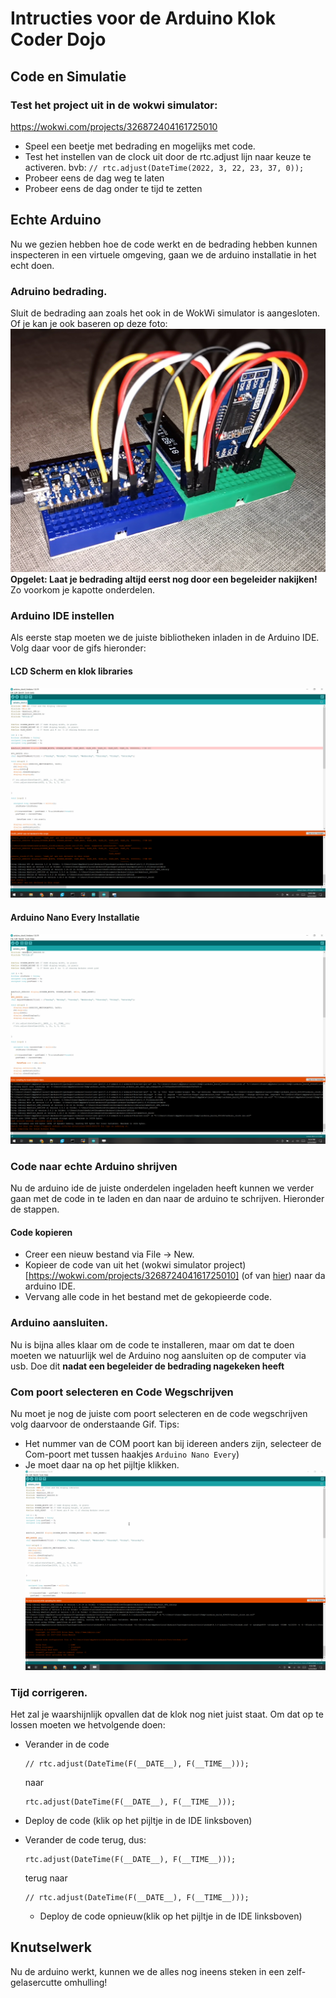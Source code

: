 # Intructies voor de Arduino Klok Coder Dojo
## Code en Simulatie
### Test het project uit in de wokwi simulator:
https://wokwi.com/projects/326872404161725010
- Speel een beetje met bedrading en mogelijks met code.
- Test het instellen van de clock uit door de rtc.adjust lijn naar keuze te activeren. bvb: `// rtc.adjust(DateTime(2022, 3, 22, 23, 37, 0));`
- Probeer eens de dag weg te laten
- Probeer eens de dag onder te tijd te zetten

## Echte Arduino
Nu we gezien hebben hoe de code werkt en de bedrading hebben kunnen inspecteren in een virtuele omgeving, gaan we de arduino installatie in het echt doen.

### Adruino bedrading.
Sluit de bedrading aan zoals het ook in de WokWi simulator is aangesloten.
Of je kan je ook baseren op deze foto:\
![res/real_arduino_connections.jpg](res/real_arduino_connections.jpg)
**Opgelet: Laat je bedrading altijd eerst nog door een begeleider nakijken!** Zo voorkom je kapotte onderdelen.

### Arduino IDE instellen
Als eerste stap moeten we de juiste bibliotheken inladen in de Arduino IDE. Volg daar voor de gifs hieronder:
#### LCD Scherm en klok libraries
![install-arduino-libs.gif](res/install-arduino-libs.gif)
#### Arduino Nano Every Installatie
![install-arduino-nano-every.gif](res/install-arduino-nano-every.gif)

### Code naar echte Arduino shrijven
Nu de arduino ide de juiste onderdelen ingeladen heeft kunnen we verder gaan met de code in te laden en dan naar de arduino te schrijven. 
Hieronder de stappen.
#### Code kopieren
- Creer een nieuw bestand via File -> New.
- Kopieer de code van uit het (wokwi simulator project)[https://wokwi.com/projects/326872404161725010] (of van [hier](../src/rtc_ssd1306_clock.ino)) naar da arduino IDE.
- Vervang alle code in het bestand met de gekopieerde code.
### Arduino aansluiten.
Nu is bijna alles klaar om de code te installeren, maar om dat te doen moeten we natuurlijk wel de Arduino nog aansluiten op de computer via usb.
Doe dit **nadat een begeleider de bedrading nagekeken heeft**

### Com poort selecteren en Code Wegschrijven
Nu moet je nog de juiste com poort selecteren en de code wegschrijven volg daarvoor de onderstaande Gif. Tips:
- Het nummer van de COM poort kan bij idereen anders zijn, selecteer de Com-poort met tussen haakjes `Arduino Nano Every`)
- Je moet daar na op het pijltje klikken.
![install-arduino-nano-every.gif](res/install-arduino-select-com-port-upload.gif)

### Tijd corrigeren.
Het zal je waarshijnlijk opvallen dat de klok nog niet juist staat. Om dat op te lossen moeten we hetvolgende doen:
- Verander in de code 
  ``` 
  // rtc.adjust(DateTime(F(__DATE__), F(__TIME__)));
  ```
  naar 
  ``` 
  rtc.adjust(DateTime(F(__DATE__), F(__TIME__)));
  ```
- Deploy de code (klik op het pijltje in de IDE linksboven)
- Verander de code terug, dus:

  ``` 
  rtc.adjust(DateTime(F(__DATE__), F(__TIME__)));
  ```
  terug naar 
  ``` 
  // rtc.adjust(DateTime(F(__DATE__), F(__TIME__)));
  ```
  - Deploy de code opnieuw(klik op het pijltje in de IDE linksboven)

## Knutselwerk
Nu de arduino werkt, kunnen we de alles nog ineens steken in een zelf-gelasercutte omhulling!
